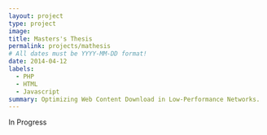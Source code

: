 ```yaml
---
layout: project
type: project
image: 
title: Masters's Thesis
permalink: projects/mathesis
# All dates must be YYYY-MM-DD format!
date: 2014-04-12
labels:
  - PHP
  - HTML
  - Javascript
summary: Optimizing Web Content Download in Low-Performance Networks.
---
```


In Progress

